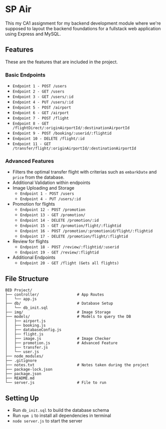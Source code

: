# SP Air
This my CA1 assignment for my backend development module where we're supposed to layout the backend foundations for a fullstack web application using Express and MySQL.

## Features
These are the features that are included in the project.
### Basic Endpoints
- `Endpoint 1 - POST /users`
- `Endpoint 2 - GET /users`
- `Endpoint 3 - GET /users/:id`
- `Endpoint 4 - PUT /users/:id`
- `Endpoint 5 - POST /airport`
- `Endpoint 6 - GET /airport`
- `Endpoint 7 - POST /flight`
- `Endpoint 8 - GET /flightDirect/:originAirportId/:destinationAirportId`
- `Endpoint 9 - POST /booking/:userid/:flightid`
- `Endpoint 10 - DELETE /flight/:id`
- `Endpoint 11 - GET /transfer/flight/:originAirportId/:destinationAirportId`


### Advanced Features
- Filters the optimal transfer flight with criterias such as `embarkDate` and `price` from the database.
- Additional Validation within endpoints
- Image Uploading and Storage
    - `Endpoint 1 - POST /users`
    - `Endpoint 4 - PUT /users/:id`
- Promotion for flights
    - `Endpoint 12 - POST /promotion`
    - `Endpoint 13 - GET /promotion/`
    - `Endpoint 14 - DELETE /promotion/:id`
    - `Endpoint 15 - GET /promotion/flight/:flightid`
    - `Endpoint 16 - POST /promotion/:promotionid/flight/:flightid`
    - `Endpoint 17 - DELETE /promotion/flight/:flightid `
- Review for flights
    - `Endpoint 18 - POST /review/:flightid/:userid`
    - `Endpoint 19 - GET /review/:flightid`
- Additional Endpoints
    - `Endpoint 20 - GET /flight (Gets all flights)`

## File Structure
```
BED Project/
├── controller/                 # App Routes
│   └── app.js
├── db/                         # Database Setup
│   └── db_init.sql
├── img/                        # Image Storage
├── models/                     # Models to query the DB
│   ├── airport.js
│   ├── booking.js
│   ├── databaseConfig.js
│   ├── flight.js
│   ├── image.js                # Image Checker
│   ├── promotion.js            # Advanced Feature
│   ├── transfer.js
│   └── user.js
├── node_modules/
├── .gitignore
├── notes.txt                   # Notes taken during the project
├── package-lock.json
├── package.json
├── README.md
└── server.js                   # File to run
```

## Setting Up
- Run `db_init.sql` to build the database schema
- Run `npm i` to install all dependencies in terminal
- `node server.js` to start the server
